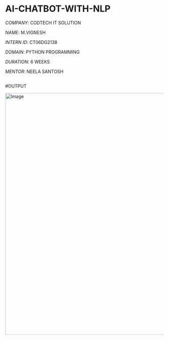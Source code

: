 # AI-CHATBOT-WITH-NLP

*COMPANY*: CODTECH IT SOLUTION

*NAME*: M.VIGNESH

*INTERN ID*: CT06DG2138

*DOMAIN*: PYTHON PROGRAMMING

*DURATION*: 6 WEEKS

*MENTOR*: NEELA SANTOSH

##

#OUTPUT

<img width="1366" height="768" alt="Image" src="https://github.com/user-attachments/assets/412dc874-c383-44f5-b96d-dbc4c3e24c59" />
